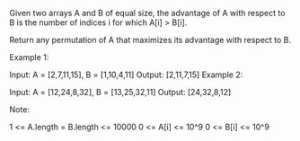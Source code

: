Given two arrays A and B of equal size, the advantage of A with respect to B is the number of indices i for which A[i] > B[i].

Return any permutation of A that maximizes its advantage with respect to B.



Example 1:

Input: A = [2,7,11,15], B = [1,10,4,11]
Output: [2,11,7,15]
Example 2:

Input: A = [12,24,8,32], B = [13,25,32,11]
Output: [24,32,8,12]


Note:

1 <= A.length = B.length <= 10000
0 <= A[i] <= 10^9
0 <= B[i] <= 10^9